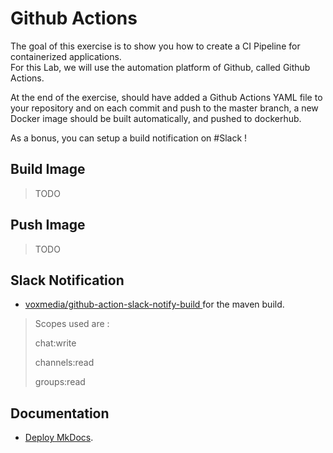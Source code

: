 # Github Actions

The goal of this exercise is to show you how to create a CI Pipeline for containerized applications.  
For this Lab, we will use the automation platform of Github, called Github Actions.

At the end of the exercise, should have added a Github Actions YAML file to your repository and on each commit and push to the master branch, a new Docker image should be built automatically, and pushed to dockerhub.

As a bonus, you can setup a build notification on #Slack !

## Build Image
> TODO

## Push Image
> TODO

## Slack Notification 
* [ voxmedia/github-action-slack-notify-build ](https://github.com/voxmedia/github-action-slack-notify-build) for the maven build.
> Scopes used are :
>
> chat:write
>
> channels:read
>
> groups:read


## Documentation
* [Deploy MkDocs](https://github.com/marketplace/actions/deploy-mkdocs).